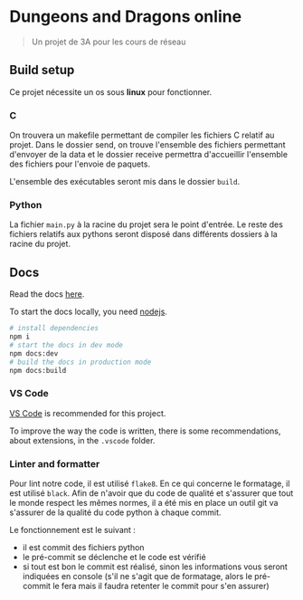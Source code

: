 # Dungeons and Dragons online

> Un projet de 3A pour les cours de réseau

## Build setup

Ce projet nécessite un os sous **linux** pour fonctionner.

### C

On trouvera un makefile permettant de compiler les fichiers C relatif au projet. Dans le dossier send, on trouve l'ensemble des fichiers permettant d'envoyer de la data et le dossier receive permettra d'accueillir l'ensemble des fichiers pour l'envoie de paquets.

L'ensemble des exécutables seront mis dans le dossier `build`.

### Python

La fichier `main.py` à la racine du projet sera le point d'entrée. Le reste des fichiers relatifs aux pythons seront disposé dans différents dossiers à la racine du projet.

## Docs

Read the docs [here](https://barbapapazes.github.io/dungeons-dragons-online/).

To start the docs locally, you need [nodejs](https://nodejs.org).

```sh
# install dependencies
npm i
# start the docs in dev mode
npm docs:dev
# build the docs in production mode
npm docs:build
```

### VS Code

[VS Code](https://code.visualstudio.com/) is recommended for this project.

To improve the way the code is written, there is some recommendations, about extensions, in the `.vscode` folder.

### Linter and formatter

Pour lint notre code, il est utilisé `flake8`. En ce qui concerne le formatage, il est utilisé `black`. Afin de n'avoir que du code de qualité et s'assurer que tout le monde respect les mêmes normes, il a été mis en place un outil git va s'assurer de la qualité du code python à chaque commit.

Le fonctionnement est le suivant :

- il est commit des fichiers python
- le pré-commit se déclenche et le code est vérifié
- si tout est bon le commit est réalisé, sinon les informations vous seront indiquées en console (s'il ne s'agit que de formatage, alors le pré-commit le fera mais il faudra retenter le commit pour s'en assurer)
